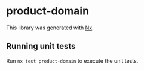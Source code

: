 # product-domain

This library was generated with [Nx](https://nx.dev).

## Running unit tests

Run `nx test product-domain` to execute the unit tests.
